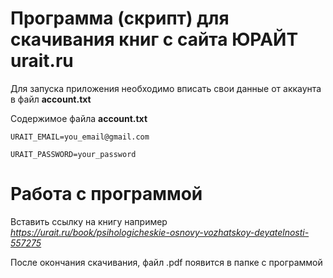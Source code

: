 # Программа (скрипт) для скачивания книг с сайта ЮРАЙТ urait.ru

Для запуска приложения необходимо вписать свои данные от аккаунта в файл **account.txt**

Содержимое файла **account.txt** 

`URAIT_EMAIL=you_email@gmail.com`

`URAIT_PASSWORD=your_password`

# Работа с программой

Вставить ссылку на книгу например
*https://urait.ru/book/psihologicheskie-osnovy-vozhatskoy-deyatelnosti-557275*

После окончания скачивания, файл .pdf появится в папке с программой